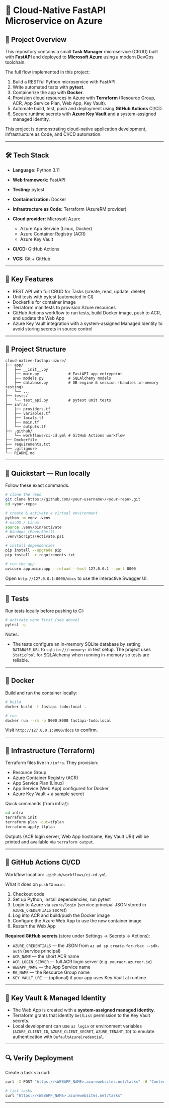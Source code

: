 # 🚀 Cloud-Native FastAPI Microservice on Azure

## 📌 Project Overview

This repository contains a small **Task Manager** microservice (CRUD) built with **FastAPI** and deployed to **Microsoft Azure** using a modern DevOps toolchain.

The full flow implemented in this project:

1. Build a RESTful Python microservice with FastAPI.
2. Write automated tests with **pytest**.
3. Containerize the app with **Docker**.
4. Provision cloud resources in Azure with **Terraform** (Resource Group, ACR, App Service Plan, Web App, Key Vault).
5. Automate build, test, push and deployment using **GitHub Actions** CI/CD.
6. Secure runtime secrets with **Azure Key Vault** and a system-assigned managed identity.

This project is demonstrating cloud-native application development, Infrastructure as Code, and CI/CD automation.

---

## 🛠️ Tech Stack

* **Language:** Python 3.11
* **Web framework:** FastAPI
* **Testing:** pytest
* **Containerization:** Docker
* **Infrastructure as Code:** Terraform (AzureRM provider)
* **Cloud provider:** Microsoft Azure

  * Azure App Service (Linux, Docker)
  * Azure Container Registry (ACR)
  * Azure Key Vault
* **CI/CD:** GitHub Actions
* **VCS:** Git + GitHub

---

## 🔧 Key Features

* REST API with full CRUD for Tasks (create, read, update, delete)
* Unit tests with pytest (automated in CI)
* Dockerfile for container image
* Terraform manifests to provision Azure resources
* GitHub Actions workflow to run tests, build Docker image, push to ACR, and update the Web App
* Azure Key Vault integration with a system-assigned Managed Identity to avoid storing secrets in source control

---

## 📂 Project Structure

```
cloud-native-fastapi-azure/
├── app/
│   ├── __init__.py
│   ├── main.py             # FastAPI app entrypoint
│   ├── models.py           # SQLAlchemy models
│   ├── database.py         # DB engine & session (handles in-memory testing)
│   └── ...                
├── tests/
│   └── test_api.py         # pytest unit tests
├── infra/
│   ├── providers.tf
│   ├── variables.tf
│   ├── locals.tf
│   ├── main.tf
│   └── outputs.tf
├── .github/
│   └── workflows/ci-cd.yml # GitHub Actions workflow
├── Dockerfile
├── requirements.txt
├── .gitignore
└── README.md
```

---

## 🚀 Quickstart — Run locally

Follow these exact commands.

```bash
# clone the repo
git clone https://github.com/<your-username>/<your-repo>.git
cd <your-repo>

# create & activate a virtual environment
python -m venv .venv
# macOS / Linux
source .venv/bin/activate
# Windows (PowerShell)
.venv\Scripts\Activate.ps1

# install dependencies
pip install --upgrade pip
pip install -r requirements.txt

# run the app
uvicorn app.main:app --reload --host 127.0.0.1 --port 8000
```

Open `http://127.0.0.1:8000/docs` to use the interactive Swagger UI.

---

## 🔁 Tests

Run tests locally before pushing to CI:

```bash
# activate venv first (see above)
pytest -q
```

Notes:

* The tests configure an in-memory SQLite database by setting `DATABASE_URL` to `sqlite:///:memory:` in test setup. The project uses `StaticPool` for SQLAlchemy when running in-memory so tests are reliable.

---

## 🐳 Docker

Build and run the container locally:

```bash
# build
docker build -t fastapi-todo:local .

# run
docker run --rm -p 8000:8000 fastapi-todo:local
```

Visit `http://127.0.0.1:8000/docs` to confirm.

---

## 🧱 Infrastructure (Terraform)

Terraform files live in `/infra`. They provision:

* Resource Group
* Azure Container Registry (ACR)
* App Service Plan (Linux)
* App Service (Web App) configured for Docker
* Azure Key Vault + a sample secret

Quick commands (from infra/):

```bash
cd infra
terraform init
terraform plan -out=tfplan
terraform apply tfplan
```

Outputs (ACR login server, Web App hostname, Key Vault URI) will be printed and available via `terraform output`.

---

## 🔐 GitHub Actions CI/CD

Workflow location: `.github/workflows/ci-cd.yml`.

What it does on `push` to `main`:

1. Checkout code
2. Set up Python, install dependencies, run pytest
3. Login to Azure via `azure/login` (service principal JSON stored in `AZURE_CREDENTIALS` secret)
4. Log into ACR and build/push the Docker image
5. Configure the Azure Web App to use the new container image
6. Restart the Web App

**Required GitHub secrets** (store under Settings → Secrets → Actions):

* `AZURE_CREDENTIALS` — the JSON from `az ad sp create-for-rbac --sdk-auth` (service principal)
* `ACR_NAME` — the short ACR name
* `ACR_LOGIN_SERVER` — full ACR login server (e.g. `youracr.azurecr.io`)
* `WEBAPP_NAME` — the App Service name
* `RG_NAME` — the Resource Group name
* `KEY_VAULT_URI` — (optional) if your app uses Key Vault at runtime

---

## 🔑 Key Vault & Managed Identity

* The Web App is created with a **system-assigned managed identity**.
* Terraform grants that identity `Get`/`List` permission to the Key Vault secrets.
* Local development can use `az login` or environment variables (`AZURE_CLIENT_ID`, `AZURE_CLIENT_SECRET`, `AZURE_TENANT_ID`) to emulate authentication with `DefaultAzureCredential`.

---

## 🔍 Verify Deployment 

Create a task via curl:

```bash
curl -X POST "https://<WEBAPP_NAME>.azurewebsites.net/tasks" -H "Content-Type: application/json" -d '{"title":"Hello","description":"from curl"}'

# list tasks
curl "https://<WEBAPP_NAME>.azurewebsites.net/tasks"
```

---


